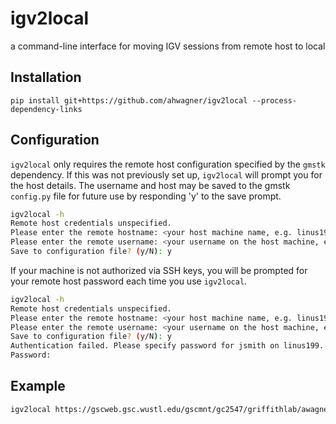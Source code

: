 # igv2local
a command-line interface for moving IGV sessions from remote host to local

## Installation
`pip install git+https://github.com/ahwagner/igv2local --process-dependency-links`

## Configuration
`igv2local` only requires the remote host configuration specified by the `gmstk` dependency. If this was not previously set up, `igv2local` will prompt you for the host details. The username and host may be saved to the gmstk `config.py` file for future use by responding 'y' to the save prompt.

```bash
igv2local -h
Remote host credentials unspecified.
Please enter the remote hostname: <your host machine name, e.g. linus199>
Please enter the remote username: <your username on the host machine, e.g. jsmith>
Save to configuration file? (y/N): y
```

If your machine is not authorized via SSH keys, you will be prompted for your remote host password each time you use `igv2local`.

```bash
igv2local -h
Remote host credentials unspecified.
Please enter the remote hostname: <your host machine name, e.g. linus199>
Please enter the remote username: <your username on the host machine, e.g. jsmith>
Save to configuration file? (y/N): y
Authentication failed. Please specify password for jsmith on linus199.
Password: 
```
## Example
```bash
igv2local https://gscweb.gsc.wustl.edu/gscmnt/gc2547/griffithlab/awagner/web_test.xml
```

